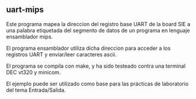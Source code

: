 uart-mips
---------

Este programa mapea la direccion del registro base UART de la board SIE a una palabra etiquetada del segmento de datos de un programa en lenguaje ensamblador mips. 

El programa ensamblador utiliza dicha direccion para acceder a los registros UART y enviar/leer caracteres ascii.

El programa se compila con make, y ha sido testeado contra una terminal DEC vt320 y minicom.

El ejemplo puede ser utilizado como base para las prácticas de laboratorio del tema Entrada/Salida.



